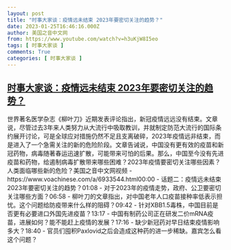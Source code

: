 ```yaml
---
layout: post
title: "时事大家谈：疫情远未结束 2023年要密切关注的趋势？"
date: 2023-01-25T16:46:16.000Z
author: 美国之音中文网
from: https://www.youtube.com/watch?v=h3uKjW8I5eo
tags: [ 时事大家谈 ]
comments: True
categories: [ 时事大家谈 ]
---
```

<!--1674665176000-->
[时事大家谈：疫情远未结束 2023年要密切关注的趋势？](https://www.youtube.com/watch?v=h3uKjW8I5eo)
------

<div>
世界著名医学杂志《柳叶刀》近期发表评论指出，新冠疫情远远没有结束。文章说，尽管过去3年来人类努力从大流行中吸取教训，并就制定防范大流行的国际条约展开讨论，可是全球应对措施仍然不足且支离破碎，2023年疫情远非结束，而是进入了一个急需关注的新的危险阶段。文章告诫说，中国没有更有效的疫苗和新冠药物，病毒随著春运迅速扩散，可能带来可怕的后果。那么，中国至今没有先进疫苗和药物，给遏制病毒扩散带来哪些困难？2023年疫情要密切关注哪些因素？人类面临哪些新的危险？美国之音中文网视频 - https://www.voachinese.com/a/6933544.html00:00 - 话题二：疫情远未结束 2023年要密切关注的趋势？01:08 - 对于2023年的疫情走势，政府、公卫要密切关注哪些方面？06:58 - 柳叶刀的文章指出，对中国老年人口疫苗接种率低表示担忧。这个问题给防疫带来什么样的阻碍？09:42 - 针对XBB1.5毒株，中国目前是否更有必要进口外国先进疫苗？13:17 - 中国有制药公司正在研发二价mRNA疫苗，进展如何？能不能赶上疫情的发展？17:16 - 缺少新冠药对早日结束疫情影响多大？18:40 - 官员们囤积Paxlovid之后会造成这种药的进一步稀缺。嘉宾怎么看这个问题？
</div>
